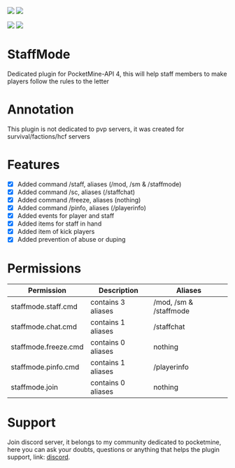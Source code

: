 [![](https://poggit.pmmp.io/shield.state/iStaffMode)](https://poggit.pmmp.io/p/iStaffMode)
<a href="https://poggit.pmmp.io/p/iStaffMode"><img src="https://poggit.pmmp.io/shield.state/iStaffMode"></a>

[![](https://poggit.pmmp.io/shield.api/iStaffMode)](https://poggit.pmmp.io/p/iStaffMode)
<a href="https://poggit.pmmp.io/p/iStaffMode"><img src="https://poggit.pmmp.io/shield.api/iStaffMode"></a>

# StaffMode
Dedicated plugin for PocketMine-API 4, this will help staff members to make players follow the rules to the letter

# Annotation

This plugin is not dedicated to pvp servers, it was created for survival/factions/hcf servers

# Features

  - [X] Added command /staff, aliases (/mod, /sm & /staffmode)
  - [X] Added command /sc, aliases (/staffchat)
  - [X] Added command /freeze, aliases (nothing)
  - [X] Added command /pinfo, aliases (/playerinfo)
  - [X] Added events for player and staff
  - [X] Added items for staff in hand
  - [X] Added item of kick players
  - [X] Added prevention of abuse or duping

# Permissions

| Permission | Description | Aliases |
| --- | --- | --- |
| staffmode.staff.cmd | contains 3 aliases | /mod, /sm & /staffmode |
| staffmode.chat.cmd | contains 1 aliases | /staffchat |
| staffmode.freeze.cmd | contains 0 aliases | nothing |
| staffmode.pinfo.cmd | contains 1 aliases | /playerinfo |
| staffmode.join | contains 0 aliases | nothing |

# Support

Join discord server, it belongs to my community dedicated to pocketmine, here you can ask your doubts, questions or anything that helps the plugin support, link: [discord](https://discord.gg/yMPxfpUZWM).